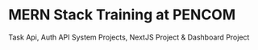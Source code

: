 # MERN Stack Training at PENCOM
Task Api, Auth API System Projects, NextJS Project &amp; Dashboard Project

